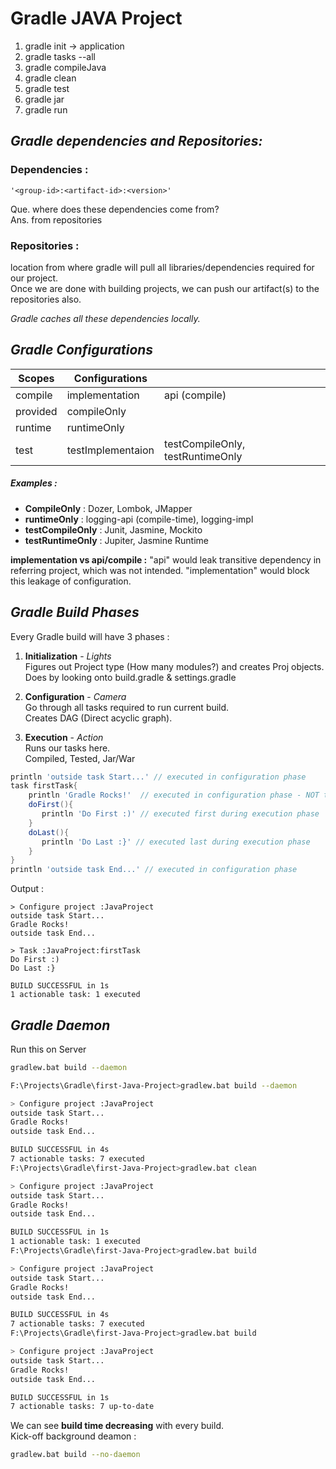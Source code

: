 # Gradle JAVA Project

1. gradle init -> application
2. gradle tasks --all
3. gradle compileJava
4. gradle clean
5. gradle test
6. gradle jar
7. gradle run

## **_Gradle dependencies and Repositories:_**

### Dependencies :
```'<group-id>:<artifact-id>:<version>'```

Que. where does these dependencies come from? <br />
Ans. from repositories

### Repositories :
location from where gradle will pull all libraries/dependencies required for our project. <br />
Once we are done with building projects, we can push our artifact(s) to the repositories also.

_Gradle caches all these dependencies locally._

## ***Gradle Configurations***

| Scopes | Configurations | |
| --- | --- | ---|
| compile | implementation | api (compile) |
| provided | compileOnly |
| runtime | runtimeOnly |
| test | testImplementaion | testCompileOnly, testRuntimeOnly |

##### Examples :

- **CompileOnly** : Dozer, Lombok, JMapper
- **runtimeOnly** : logging-api (compile-time), logging-impl
- **testCompileOnly** : Junit, Jasmine, Mockito
- **testRuntimeOnly** : Jupiter, Jasmine Runtime

**implementation vs api/compile :** "api" would leak transitive dependency in referring project, which was not intended. "implementation" would block this leakage of configuration.

## ***Gradle Build Phases***

Every Gradle build will have 3 phases :
1. **Initialization** - *Lights* <br />
        Figures out Project type (How many modules?) and creates Proj objects. <br />
        Does by looking onto build.gradle & settings.gradle

2. **Configuration** - *Camera* <br />
        Go through all tasks required to run current build. <br />
        Creates DAG (Direct acyclic graph).

3. **Execution** - *Action* <br />
        Runs our tasks here. <br />
        Compiled, Tested, Jar/War

```groovy
println 'outside task Start...' // executed in configuration phase 
task firstTask{
    println 'Gradle Rocks!'  // executed in configuration phase - NOT task logic
    doFirst(){
       println 'Do First :)' // executed first during execution phase
    }
    doLast(){
       println 'Do Last :}' // executed last during execution phase
    }
}
println 'outside task End...' // executed in configuration phase 
```
Output :
```
> Configure project :JavaProject
outside task Start...
Gradle Rocks!
outside task End...

> Task :JavaProject:firstTask
Do First :)
Do Last :}

BUILD SUCCESSFUL in 1s
1 actionable task: 1 executed
```

## ***Gradle Daemon***
Run this on Server
 ```bash command-line
 gradlew.bat build --daemon
 ```

 ```bash command-line
F:\Projects\Gradle\first-Java-Project>gradlew.bat build --daemon

> Configure project :JavaProject
outside task Start...
Gradle Rocks!
outside task End...

BUILD SUCCESSFUL in 4s
7 actionable tasks: 7 executed
F:\Projects\Gradle\first-Java-Project>gradlew.bat clean

> Configure project :JavaProject
outside task Start...
Gradle Rocks!
outside task End...

BUILD SUCCESSFUL in 1s
1 actionable task: 1 executed
F:\Projects\Gradle\first-Java-Project>gradlew.bat build

> Configure project :JavaProject
outside task Start...
Gradle Rocks!
outside task End...

BUILD SUCCESSFUL in 4s
7 actionable tasks: 7 executed
F:\Projects\Gradle\first-Java-Project>gradlew.bat build

> Configure project :JavaProject
outside task Start...
Gradle Rocks!
outside task End...

BUILD SUCCESSFUL in 1s
7 actionable tasks: 7 up-to-date
```

We can see **build time decreasing** with every build. <br />
Kick-off background deamon : 
 ```bash command-line
 gradlew.bat build --no-daemon
 ```
